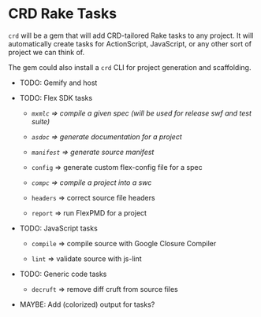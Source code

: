 CRD Rake Tasks
==============

`crd` will be a gem that will add CRD-tailored Rake tasks to any project.
It will automatically create tasks for ActionScript, JavaScript, or any
other sort of project we can think of.

The gem could also install a `crd` CLI for project generation and scaffolding.

- TODO: Gemify and host

- TODO: Flex SDK tasks

	- *`mxmlc` => compile a given spec (will be used for release swf and test suite)*
	
	- *`asdoc` => generate documentation for a project*
	
	- *`manifest` => generate source manifest*
	
	- `config` => generate custom flex-config file for a spec
	
	- *`compc` => compile a project into a swc*
	
	- `headers` => correct source file headers
	
	- `report` => run FlexPMD for a project

- TODO: JavaScript tasks

	- `compile` => compile source with Google Closure Compiler
	
	- `lint` => validate source with js-lint

- TODO: Generic code tasks

	- `decruft` => remove diff cruft from source files

- MAYBE: Add (colorized) output for tasks?